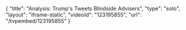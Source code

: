 {
    "title": "Analysis: Trump's Tweets Blindside Advisers",
    "type": "solo",
    "layout": "iframe-static",
    "videoId": "123195855",
    "url": "\/tvpembed\/123195855"
}
